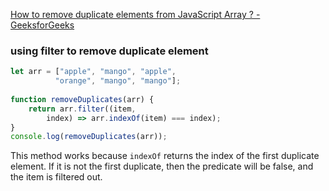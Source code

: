  [How to remove duplicate elements from JavaScript Array ? - GeeksforGeeks](https://www.geeksforgeeks.org/how-to-remove-duplicate-elements-from-javascript-array/) 



### using filter to remove duplicate element

```js
let arr = ["apple", "mango", "apple",
          "orange", "mango", "mango"];
  
function removeDuplicates(arr) {
    return arr.filter((item,
        index) => arr.indexOf(item) === index);
}
console.log(removeDuplicates(arr));
```

This method works because `indexOf` returns the index of the first duplicate element. If it is not the first duplicate, then the predicate will be false, and the item is filtered out.

